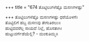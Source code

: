 +++
title = "674 ತೊಟ್ಟಿಲುಗಳೆಷ್ಟೊ ಮಸಣಗಳಷ್ಟು"

+++
ತೊಟ್ಟಿಲುಗಳೆಷ್ಟೊ ಮಸಣಗಳಷ್ಟು ಧರೆಯೊಳಗೆ।  
ತೊಟ್ಟಿಲಿಗೆ ಹಬ್ಬ ಮಸಣವು ತೇಗುತಿರಲು॥  
ಹುಟ್ಟಿದವರೆಲ್ಲ ಸಾಯದೆ ನಿಲ್ಲೆ, ಹೊಸತಾಗಿ।  
ಹುಟ್ಟುವರ್ಗೆಡೆಯೆಲ್ಲಿ? - ಮಂಕುತಿಮ್ಮ॥  
